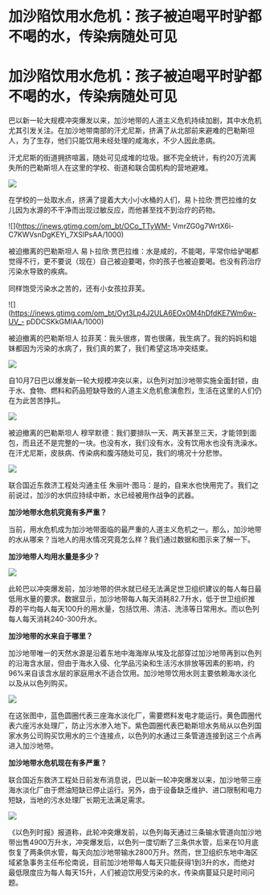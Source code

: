 # 加沙陷饮用水危机：孩子被迫喝平时驴都不喝的水，传染病随处可见

# 加沙陷饮用水危机：孩子被迫喝平时驴都不喝的水，传染病随处可见

巴以新一轮大规模冲突爆发以来，加沙地带的人道主义危机持续加剧，其中水危机尤其引发关注。在加沙地带南部的汗尤尼斯，挤满了从北部前来避难的巴勒斯坦人，为了生存，他们只能饮用未经处理的咸海水，不少人因此患病。

汗尤尼斯的街道拥挤喧嚣，随处可见成堆的垃圾。据不完全统计，有约20万流离失所的巴勒斯坦人在这里的学校、街道和联合国机构的营地避难。

![](https://inews.gtimg.com/om_bt/Oh4NVDV4X_sSBw_1ub6aAKa9TTMQHrNcn47myN3ydX0igAA/1000)

在学校的一处取水点，挤满了提着大大小小水桶的人们，易卜拉欣·贾巴拉维的女儿因为水源的不干净而出现过敏反应，而他甚至找不到治疗的药物。

![](https://inews.gtimg.com/om_bt/OCo_TTyWM-
VmrZG0g7WrtX6i-C7KWVsnDgKEYi_7XSlPsAA/1000)

被迫撤离的巴勒斯坦人
易卜拉欣·贾巴拉维：水是咸的，不能喝，平常你给驴喝都觉得不行，更不要说（现在）自己被迫要喝，你的孩子也被迫要喝。也没有药治疗污染水导致的疾病。

同样饱受污染水之苦的，还有小女孩拉菲芙。

![](https://inews.gtimg.com/om_bt/Oyt3Lp4J2ULA6EOx0M4hDfdKE7Wm6w-UV_-
pDDCSKkGMIAA/1000)

被迫撤离的巴勒斯坦人 拉菲芙：我头很疼，胃也很痛，我生病了。我的妈妈和姐妹都因为污染的水病了，我们真的累了，我们希望这场冲突结束。

![](https://inews.gtimg.com/om_bt/OOaZ5eChwjjBdmlsBj6P8x29JiNeWrSRia-6YYr4ctE7AAA/1000)

自10月7日巴以爆发新一轮大规模冲突以来，以色列对加沙地带实施全面封锁，由于水、食物、燃料和药品短缺导致的人道主义危机愈演愈烈，生活在这里的人们仍在为此苦苦挣扎。

![](https://inews.gtimg.com/om_bt/OPlQLo_HPsGYzSqKSSSardvZ5_F2SiBZl2XzyYmtrBVrgAA/1000)

被迫撤离的巴勒斯坦人
穆罕默德：我们要排队一天、两天甚至三天，才能领到面包，而且还不是完整的一块。也没有水，我们没有水，没有饮用水也没有洗澡水。在汗尤尼斯，皮肤病、传染病和腹泻随处可见，我们的境况十分悲惨。

![](https://inews.gtimg.com/om_bt/Owyib8qSiTBpkssfiVlZpnTDH_AtYaJhTGsLhprXKwxqMAA/1000)

联合国近东救济工程处沟通主任 朱丽叶·图马：是的，自来水也快用完了。我们之前说过，加沙的水供应持续中断，水已经被用作战争的武器。

**加沙地带水危机究竟有多严重？**

当前，用水危机成为加沙地带面临的最严重的人道主义危机之一。那么，加沙地带的水从哪来？当地人的用水情况究竟怎么样？我们通过数据和图示来了解一下。

**加沙地带人均用水量是多少？**

![](https://inews.gtimg.com/om_bt/OpttGfjWoage0xBUfK7LNOJtFpuNhInnxSBC6ZbmHJ6bEAA/1000)

此轮巴以冲突爆发前，加沙地带的供水就已经无法满足世卫组织建议的每人每日最低用水量的要求。数据显示，加沙地带每人每天消耗82.7升水，低于世卫组织推荐的平均每人每天100升的用水量，包括饮用、清洁、洗涤等日常用水。而以色列每人每天消耗240-300升水。

**加沙地带的水来自于哪里？**

加沙地带唯一的天然水源是沿着东地中海海岸从埃及北部穿过加沙地带再到以色列的沿海含水层，但由于海水入侵、化学品污染和生活污水排放等因素的影响，约96%来自该含水层的家庭用水不适合饮用。加沙地带饮用水则主要依赖海水淡化以及从以色列购买。

![](https://inews.gtimg.com/om_bt/O9m7s7QBrr5ySxeRKLXYLjUvByW95As6qtFYscorhIMgIAA/1000)

在这张图中，蓝色圆圈代表三座海水淡化厂，需要燃料发电才能运行。黄色圆圈代表六座污水处理厂，防止污水渗入地下。紫色圆圈代表巴勒斯坦水务局从以色列国家水务公司购买饮用水的三个连接点，以色列的水通过三条管道连接到这三个点再进入加沙地带。

**加沙地带水危机现在有多严重？**

联合国近东救济工程处日前发布消息说，巴以新一轮冲突爆发以来，加沙地带三座海水淡化厂由于燃油短缺已停止运行。另外，由于设备缺乏维护、进口限制和电力短缺，当地的污水处理厂长期无法满足需求。

![](https://inews.gtimg.com/om_bt/OEh2IC8Pxuo0u9CZo_4waqmFC0QsLNs_LbMiN_E8et1CQAA/1000)

《以色列时报》报道称，此轮冲突爆发前，以色列每天通过三条输水管道向加沙地带出售4900万升水，冲突爆发后，以色列一度切断了三条供水管，后来在10月底恢复了两条供水管，每天向加沙地带输水2800万升。然而，世卫组织东地中海区域紧急事务主任布伦南说，目前加沙地带每人每天只能获得1到3升的水，而绝对最低限度应为每人每天15升，人们被迫饮用受污染的水，传染病蔓延只是时间问题。

